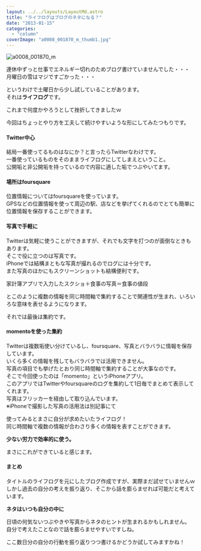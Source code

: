 ```yaml
---
layout: ../../layouts/LayoutMd.astro
title: "ライフログはブログのネタになる？"
date: "2013-01-15"
categories: 
  - "column"
coverImage: "a0008_001870_m_thumb1.jpg"
---
```


![a0008_001870_m](/archive/images/a0008_001870_m_thumb.jpg "a0008_001870_m")


連休中ずっと仕事でエネルギー切れのためブログ書けていませんでした・・・  
月曜日の雪はマジですごかった・・・

というわけで土曜日から少し試していることがあります。  
それは**ライフログ**です。

これまで何度かやろうとして挫折してきましたｗ

今回はちょっとやり方を工夫して続けやすいような形にしてみたつもりです。

#### Twitter中心

結局一番使ってるものはなにか？と言ったらTwitterなわけです。  
一番使っているものをそのままライフログにしてしまえということ。  
公開垢と非公開垢を持っているので内容に適した垢でつぶやいてます。

#### 場所はfoursquare

位置情報についてはfoursquareを使っています。  
GPSなどの位置情報を使って周辺の駅、店などを挙げてくれるのでとても簡単に位置情報を保存することができます。

#### 写真で手軽に

Twitterは気軽に使うことができますが、それでも文字を打つのが面倒なときもあります。  
そこで役に立つのは写真です。  
iPhoneでは結構まともな写真が撮れるのでログには十分です。  
また写真のほかにもスクリーンショットも結構便利です。

家計簿アプリで入力したスクショ＋食事の写真＝食事の値段

とこのように複数の情報を同じ時間軸で集約することで関連性が生まれ、いろいろな意味を表せるようになります。

それでは最後は集約です。

#### momentoを使った集約

Twitterは複数垢使い分けているし、foursquare、写真とバラバラに情報を保存しています。  
いくら多くの情報を残してもバラバラでは活用できません。  
写真の項目でも挙げたとおり同じ時間軸で集約することが大事なのです。  
そこで今回使ったのは「momento」というiPhoneアプリ。  
このアプリではTwitterやfoursquareのログを集約して1日毎でまとめて表示してくれます。  
写真はフリッカーを経由して取り込んでいます。  
※iPhoneで撮影した写真の活用法は別記事にて

使ってみるとまさに自分が求めたいたライフログ！  
同じ時間軸で複数の情報が合わさり多くの情報を表すことができます。

**少ない労力で効率的に使う。**

まさにこれができていると感じます。

#### まとめ

タイトルのライフログを元にしたブログ作成ですが、実際まだ試せていませんｗ  
しかし過去の自分の考えを振り返り、そこから話を膨らませれば可能だと考えています。

**ネタはいつも自分の中に**

日頃の何気ないつぶやきや写真からネタのヒントが生まれるかもしれません。  
自分で考えたことなので話を膨らませやすいですしね。

ここ数日分の自分の行動を振り返りつつ書けるかどうか試してみますかね！
